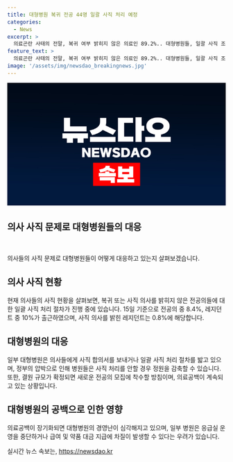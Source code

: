 ```yaml
---
title: 대형병원 복귀 전공 44명 일괄 사직 처리 예정
categories:
  - News
excerpt: >
  의료곤란 사태의 전말, 복귀 여부 밝히지 않은 의료인 89.2%.. 대형병원들, 일괄 사직 조처 시작 - 정부가 제시한 사직 마감일에 전공의의 복귀 의사는 1155명 중 8.4%에 불과하며, 대형병원들은 일괄 사직 조치에 나섰다. 복귀 의사를 밝힌 레지던트는 86명으로 전날보다 증가했으나, 사직도 복귀도 하지 않는 전공의의 비율은 여전히 높다. 정부의 압박에도 일부 병원은 사직 처리를 보류하며, 의료계는 의료인의 부족과 대형병원의 경영난으로 인한 의료공백 우려를 표명하고 있다.
feature_text: >
  의료곤란 사태의 전말, 복귀 여부 밝히지 않은 의료인 89.2%.. 대형병원들, 일괄 사직 조처 시작 - 정부가 제시한 사직 마감일에 전공의의 복귀 의사는 1155명 중 8.4%에 불과하며, 대형병원들은 일괄 사직 조치에 나섰다. 복귀 의사를 밝힌 레지던트는 86명으로 전날보다 증가했으나, 사직도 복귀도 하지 않는 전공의의 비율은 여전히 높다. 정부의 압박에도 일부 병원은 사직 처리를 보류하며, 의료계는 의료인의 부족과 대형병원의 경영난으로 인한 의료공백 우려를 표명하고 있다.
image: '/assets/img/newsdao_breakingnews.jpg'
---
```


<p><img src="/assets/img/newsdao_breakingnews.jpg" alt="flaretime 속보" /></p>

<h2 data-ke-size="size26"><b>의사 사직 문제로 대형병원들의 대응</b></h2>

<p data-ke-size="size16">&nbsp;</p>

<p>의사들의 사직 문제로 대형병원들이 어떻게 대응하고 있는지 살펴보겠습니다.</p>

<h2 data-ke-size="size24">의사 사직 현황</h2>

<p data-ke-size="size16">현재 의사들의 사직 현황을 살펴보면, 복귀 또는 사직 의사를 밝히지 않은 전공의들에 대한 일괄 사직 처리 절차가 진행 중에 있습니다. 15일 기준으로 전공의 중 8.4%, 레지던트 중 10%가 출근하였으며, 사직 의사를 밝힌 레지던트는 0.8%에 해당합니다.</p>

<h2 data-ke-size="size24">대형병원의 대응</h2>

<p data-ke-size="size16">일부 대형병원은 의사들에게 사직 합의서를 보내거나 일괄 사직 처리 절차를 밟고 있으며, 정부의 압박으로 인해 병원들은 사직 처리를 안할 경우 정원을 감축할 수 있습니다. 또한, 결원 규모가 확정되면 새로운 전공의 모집에 착수할 방침이며, 의료공백이 계속되고 있는 상황입니다.</p>

<h2 data-ke-size="size24">대형병원의 공백으로 인한 영향</h2>

<p data-ke-size="size16">의료공백이 장기화되면 대형병원의 경영난이 심각해지고 있으며, 일부 병원은 응급실 운영을 중단하거나 급여 및 약품 대금 지급에 차질이 발생할 수 있다는 우려가 있습니다.</p>
실시간 뉴스 속보는, <a href="https://newsdao.kr" rel="dofollow">https://newsdao.kr</a>


